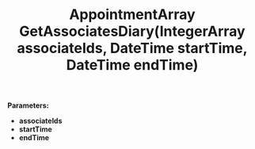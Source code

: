 ﻿---
uid: crmscript_ref_NSAppointmentAgent_GetAssociatesDiary
title: AppointmentArray GetAssociatesDiary(IntegerArray associateIds, DateTime startTime, DateTime endTime)
intellisense: NSAppointmentAgent.GetAssociatesDiary
keywords: NSAppointmentAgent, GetAssociatesDiary
so.topic: reference
---



**Parameters:**
 - **associateIds** 
 - **startTime** 
 - **endTime** 
